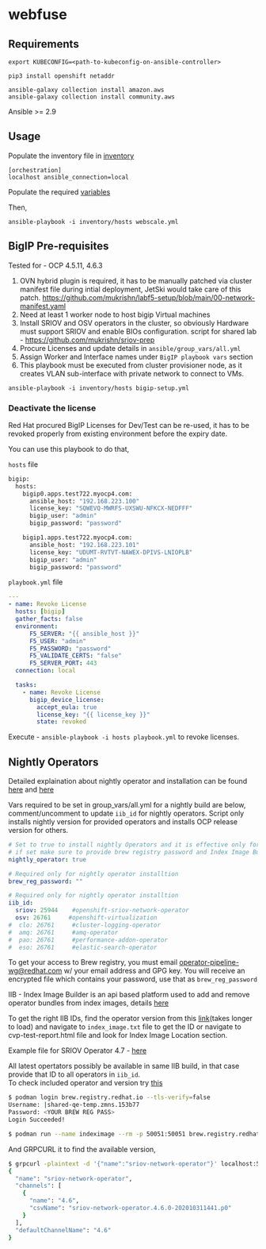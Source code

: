 # webfuse

## Requirements

`export KUBECONFIG=<path-to-kubeconfig-on-ansible-controller>`

```
pip3 install openshift netaddr

ansible-galaxy collection install amazon.aws
ansible-galaxy collection install community.aws
```

Ansible >= 2.9

## Usage

Populate the inventory file in [inventory](ansible/inventory/hosts)

```
[orchestration]
localhost ansible_connection=local
```

Populate the required [variables](ansible/group_vars/all.yml)

Then,

`ansible-playbook -i inventory/hosts webscale.yml`

## BigIP Pre-requisites

Tested for - OCP 4.5.11, 4.6.3

1.  OVN hybrid plugin is required, it has to be manually patched via cluster manifest file during intial deployment, JetSki would take care of this patch. https://github.com/mukrishn/labf5-setup/blob/main/00-network-manifest.yaml
2.  Need at least 1 worker node to host bigip Virtual machines
3.  Install SRIOV and OSV operators in the cluster, so obviously Hardware must support SRIOV and enable BIOs configuration. script for shared lab - https://github.com/mukrishn/sriov-prep
4.  Procure Licenses and update details in `ansible/group_vars/all.yml` 
5.  Assign Worker and Interface names under `BigIP playbook vars` section
6.  This playbook must be executed from cluster provisioner node, as it creates VLAN sub-interface with private network to connect to VMs.

`ansible-playbook -i inventory/hosts bigip-setup.yml`

### Deactivate the license 

Red Hat procured BigIP Licenses for Dev/Test can be re-used, it has to be revoked properly from existing environment before the expiry date. 

You can use this playbook to do that, 

`hosts` file

```sh
bigip:
  hosts:
    bigip0.apps.test722.myocp4.com:
      ansible_host: "192.168.223.100"
      license_key: "SQWEVQ-MWRFS-UXSWU-NFKCX-NEDFFF"
      bigip_user: "admin"
      bigip_password: "password"

    bigip1.apps.test722.myocp4.com:
      ansible_host: "192.168.223.101"
      license_key: "UDUMT-RVTVT-NAWEX-DPIVS-LNIOPLB"
      bigip_user: "admin"
      bigip_password: "password"
```

`playbook.yml` file

```yml
---
- name: Revoke License
  hosts: [bigip]
  gather_facts: false
  environment:
      F5_SERVER: "{{ ansible_host }}"
      F5_USER: "admin"
      F5_PASSWORD: "password"
      F5_VALIDATE_CERTS: "false"
      F5_SERVER_PORT: 443
  connection: local

  tasks:
    - name: Revoke License
      bigip_device_license:
        accept_eula: true
        license_key: "{{ license_key }}"
        state: revoked
```

Execute - `ansible-playbook -i hosts playbook.yml` to revoke licenses.

## Nightly Operators

Detailed explaination about nightly operator and installation can be found [here](https://docs.engineering.redhat.com/display/MULTIARCH/How+To+Test+Red+Hat+ART+Operators) and [here](https://gitlab.cee.redhat.com/cf/docs/pipeline/-/blob/master/doc/Operators/Test.md#test)

Vars required to be set in group_vars/all.yml for a nightly build are below, comment/uncomment to update `iib_id` for nightly operators. Script only installs nightly version for provided operators and installs OCP release version for others. 

```yml
# Set to true to install nightly Operators and it is effective only for dev-preview builds, 
# if set make sure to provide brew registry password and Index Image Build IDs
nightly_operator: true

# Required only for nightly operator installtion
brew_reg_password: ""

# Required only for nightly operator installtion
iib_id:
  sriov: 25944    #openshift-sriov-network-operator
  osv: 26761     #openshift-virtualization 
#  clo: 26761     #cluster-logging-operator
#  amq: 26761     #amq-operator
#  pao: 26761     #performance-addon-operator
#  eso: 26761     #elastic-search-operator
```

To get your access to Brew registry, you must email operator-pipeline-wg@redhat.com w/ your email address and GPG key. You will receive an encrypted file which contains your password, use that as `brew_reg_password`

IIB - Index Image Builder is an api based platform used to add and remove operator bundles from index images, details [here](https://gitlab.cee.redhat.com/ocp-edge-qe/ocp-edge/-/blob/master/docs/index-images-4.6.md#index-image-build-process)

To get the right IIB IDs, find the operator version from this [link](http://external-ci-coldstorage.datahub.redhat.com/cvp/cvp-redhat-operator-bundle-image-validation-test/)(takes longer to load) and navigate to `index_image.txt` file to get the ID or navigate to cvp-test-report.html file and look for Index Image Location section.

Example file for SRIOV Operator 4.7 - [here](http://external-ci-coldstorage.datahub.redhat.com/cvp/cvp-redhat-operator-bundle-image-validation-test/sriov-network-operator-metadata-container-v4.7.0.202012021303.p0-1/ade5976a-0d9b-47cf-9d50-f42c2b4f5758/index_images.yml)

All latest opertators possibly be available in same IIB build, in that case provide that ID to all operators in `iib_id`.  
To check included operator and version try [this](https://gitlab.cee.redhat.com/ocp-edge-qe/ocp-edge/-/blob/master/docs/index-images-4.6.md#identifying-which-operator-bundle-pointers-exist-in-an-index-image)

```sh
$ podman login brew.registry.redhat.io --tls-verify=false
Username: |shared-qe-temp.zmns.153b77
Password: <YOUR BREW REG PASS>
Login Succeeded!

$ podman run --name indeximage --rm -p 50051:50051 brew.registry.redhat.io/rh-osbs/iib-pub-pending:26761
```
And GRPCURL it to find the available version, 
```sh
$ grpcurl -plaintext -d '{"name":"sriov-network-operator"}' localhost:50051 api.Registry/GetPackage
{
  "name": "sriov-network-operator",
  "channels": [
    {
      "name": "4.6",
      "csvName": "sriov-network-operator.4.6.0-202010311441.p0"
    }
  ],
  "defaultChannelName": "4.6"
}
```
